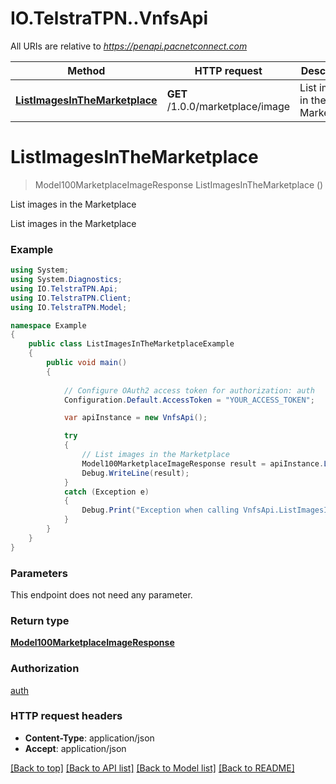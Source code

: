 # IO.TelstraTPN..VnfsApi

All URIs are relative to *https://penapi.pacnetconnect.com*

Method | HTTP request | Description
------------- | ------------- | -------------
[**ListImagesInTheMarketplace**](VnfsApi.md#listimagesinthemarketplace) | **GET** /1.0.0/marketplace/image | List images in the Marketplace


<a name="listimagesinthemarketplace"></a>
# **ListImagesInTheMarketplace**
> Model100MarketplaceImageResponse ListImagesInTheMarketplace ()

List images in the Marketplace

List images in the Marketplace

### Example
```csharp
using System;
using System.Diagnostics;
using IO.TelstraTPN.Api;
using IO.TelstraTPN.Client;
using IO.TelstraTPN.Model;

namespace Example
{
    public class ListImagesInTheMarketplaceExample
    {
        public void main()
        {
            
            // Configure OAuth2 access token for authorization: auth
            Configuration.Default.AccessToken = "YOUR_ACCESS_TOKEN";

            var apiInstance = new VnfsApi();

            try
            {
                // List images in the Marketplace
                Model100MarketplaceImageResponse result = apiInstance.ListImagesInTheMarketplace();
                Debug.WriteLine(result);
            }
            catch (Exception e)
            {
                Debug.Print("Exception when calling VnfsApi.ListImagesInTheMarketplace: " + e.Message );
            }
        }
    }
}
```

### Parameters
This endpoint does not need any parameter.

### Return type

[**Model100MarketplaceImageResponse**](Model100MarketplaceImageResponse.md)

### Authorization

[auth](../README.md#auth)

### HTTP request headers

 - **Content-Type**: application/json
 - **Accept**: application/json

[[Back to top]](#) [[Back to API list]](../README.md#documentation-for-api-endpoints) [[Back to Model list]](../README.md#documentation-for-models) [[Back to README]](../README.md)

